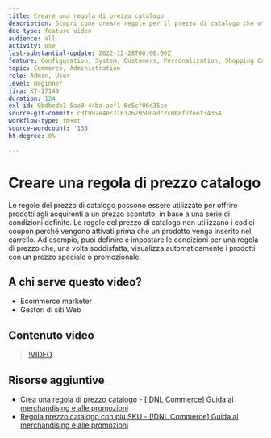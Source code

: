 ```yaml
---
title: Creare una regola di prezzo catalogo
description: Scopri come creare regole per il prezzo di catalogo che offrano prodotti agli acquirenti a un prezzo scontato in base a una serie di condizioni definite.
doc-type: feature video
audience: all
activity: use
last-substantial-update: 2022-12-28T00:00:00Z
feature: Configuration, System, Customers, Personalization, Shopping Cart, Price Rules
topic: Commerce, Administration
role: Admin, User
level: Beginner
jira: KT-17149
duration: 124
exl-id: 0bdbedb1-5aa8-44ba-aef1-6e5cf06d35ce
source-git-commit: c3f992e4ec71632629500adc7c0b8f2feef34364
workflow-type: tm+mt
source-wordcount: '135'
ht-degree: 0%

---
```


# Creare una regola di prezzo catalogo

Le regole del prezzo di catalogo possono essere utilizzate per offrire prodotti agli acquirenti a un prezzo scontato, in base a una serie di condizioni definite. Le regole del prezzo di catalogo non utilizzano i codici coupon perché vengono attivati prima che un prodotto venga inserito nel carrello. Ad esempio, puoi definire e impostare le condizioni per una regola di prezzo che, una volta soddisfatta, visualizza automaticamente i prodotti con un prezzo speciale o promozionale.

## A chi serve questo video?

- Ecommerce marketer
- Gestori di siti Web

## Contenuto video

>[!VIDEO](https://video.tv.adobe.com/v/343834?quality=12&learn=on)

## Risorse aggiuntive

- [Crea una regola di prezzo catalogo - [!DNL Commerce] Guida al merchandising e alle promozioni](https://experienceleague.adobe.com/docs/commerce-admin/marketing/promotions/catalog-rules/price-rules-catalog-create.html?lang=it)
- [Regola prezzo catalogo con più SKU - [!DNL Commerce] Guida al merchandising e alle promozioni](https://experienceleague.adobe.com/docs/commerce-admin/marketing/promotions/catalog-rules/price-rule-multiple-sku.html?lang=it)
